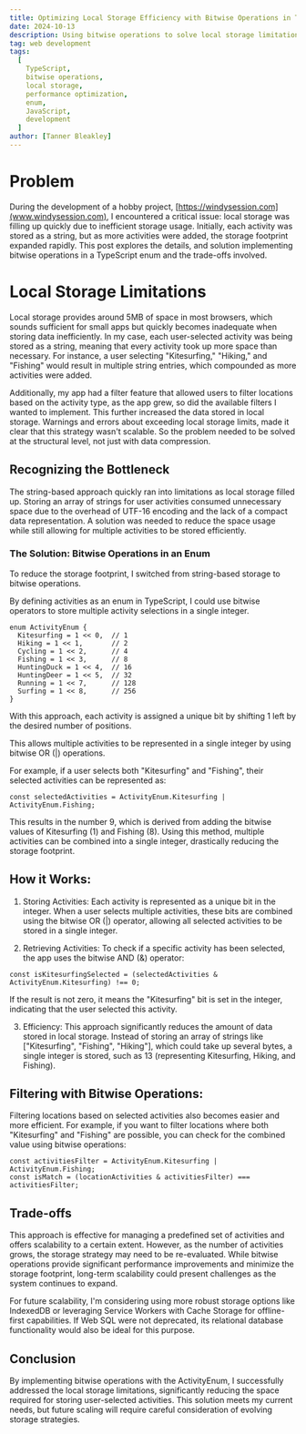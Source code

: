 ```yaml
---
title: Optimizing Local Storage Efficiency with Bitwise Operations in TypeScript Enum
date: 2024-10-13
description: Using bitwise operations to solve local storage limitations by compactly storing user-selected activities in a TypeScript application.
tag: web development
tags:
  [
    TypeScript,
    bitwise operations,
    local storage,
    performance optimization,
    enum,
    JavaScript,
    development
  ]
author: [Tanner Bleakley]
---
```


# Problem

During the development of a hobby project, [https://windysession.com](www.windysession.com), I encountered a critical issue: local storage was filling up quickly due to inefficient storage usage. Initially, each activity was stored as a string, but as more activities were added, the storage footprint expanded rapidly. This post explores the details, and solution implementing bitwise operations in a TypeScript enum and the trade-offs involved.

# Local Storage Limitations

Local storage provides around 5MB of space in most browsers, which sounds sufficient for small apps but quickly becomes inadequate when storing data inefficiently. In my case, each user-selected activity was being stored as a string, meaning that every activity took up more space than necessary. For instance, a user selecting "Kitesurfing," "Hiking," and "Fishing" would result in multiple string entries, which compounded as more activities were added.

Additionally, my app had a filter feature that allowed users to filter locations based on the activity type, as the app grew, so did the available filters I wanted to implement. This further increased the data stored in local storage. Warnings and errors about exceeding local storage limits, made it clear that this strategy wasn't scalable. So the problem needed to be solved at the structural level, not just with data compression.

## Recognizing the Bottleneck

The string-based approach quickly ran into limitations as local storage filled up. Storing an array of strings for user activities consumed unnecessary space due to the overhead of UTF-16 encoding and the lack of a compact data representation. A solution was needed to reduce the space usage while still allowing for multiple activities to be stored efficiently.

### The Solution: Bitwise Operations in an Enum

To reduce the storage footprint, I switched from string-based storage to bitwise operations.

By defining activities as an enum in TypeScript, I could use bitwise operators to store multiple activity selections in a single integer.

```TS
enum ActivityEnum {
  Kitesurfing = 1 << 0,  // 1
  Hiking = 1 << 1,       // 2
  Cycling = 1 << 2,      // 4
  Fishing = 1 << 3,      // 8
  HuntingDuck = 1 << 4,  // 16
  HuntingDeer = 1 << 5,  // 32
  Running = 1 << 7,      // 128
  Surfing = 1 << 8,      // 256
}
```

With this approach, each activity is assigned a unique bit by shifting 1 left by the desired number of positions.

This allows multiple activities to be represented in a single integer by using bitwise OR (|) operations.

For example, if a user selects both "Kitesurfing" and "Fishing", their selected activities can be represented as:

```TS
const selectedActivities = ActivityEnum.Kitesurfing | ActivityEnum.Fishing;
```

This results in the number 9, which is derived from adding the bitwise values of Kitesurfing (1) and Fishing (8). Using this method, multiple activities can be combined into a single integer, drastically reducing the storage footprint.

## How it Works:

1. Storing Activities: Each activity is represented as a unique bit in the integer. When a user selects multiple activities, these bits are combined using the bitwise OR (|) operator, allowing all selected activities to be stored in a single integer.

2. Retrieving Activities: To check if a specific activity has been selected, the app uses the bitwise AND (&) operator:

```
const isKitesurfingSelected = (selectedActivities & ActivityEnum.Kitesurfing) !== 0;
```

If the result is not zero, it means the "Kitesurfing" bit is set in the integer, indicating that the user selected this activity.

3. Efficiency: This approach significantly reduces the amount of data stored in local storage. Instead of storing an array of strings like ["Kitesurfing", "Fishing", "Hiking"], which could take up several bytes, a single integer is stored, such as 13 (representing Kitesurfing, Hiking, and Fishing).

## Filtering with Bitwise Operations:

Filtering locations based on selected activities also becomes easier and more efficient. For example, if you want to filter locations where both "Kitesurfing" and "Fishing" are possible, you can check for the combined value using bitwise operations:

```
const activitiesFilter = ActivityEnum.Kitesurfing | ActivityEnum.Fishing;
const isMatch = (locationActivities & activitiesFilter) === activitiesFilter;
```

## Trade-offs

This approach is effective for managing a predefined set of activities and offers scalability to a certain extent. However, as the number of activities grows, the storage strategy may need to be re-evaluated. While bitwise operations provide significant performance improvements and minimize the storage footprint, long-term scalability could present challenges as the system continues to expand.

For future scalability, I'm considering using more robust storage options like IndexedDB or leveraging Service Workers with Cache Storage for offline-first capabilities. If Web SQL were not deprecated, its relational database functionality would also be ideal for this purpose.

## Conclusion

By implementing bitwise operations with the ActivityEnum, I successfully addressed the local storage limitations, significantly reducing the space required for storing user-selected activities. This solution meets my current needs, but future scaling will require careful consideration of evolving storage strategies.
